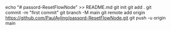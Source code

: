 echo "# passord-ResetFlowNode" >> README.md
git init
git add .
git commit -m "first commit"
git branch -M main
git remote add origin https://github.com/PaulAyling/passord-ResetFlowNode.git
git push -u origin main